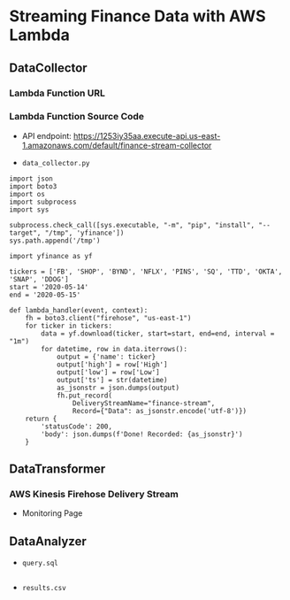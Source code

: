 # Streaming Finance Data with AWS Lambda

## DataCollector

### Lambda Function URL

### Lambda Function Source Code

- API endpoint: https://1253iy35aa.execute-api.us-east-1.amazonaws.com/default/finance-stream-collector

- `data_collector.py`

```
import json
import boto3
import os
import subprocess
import sys

subprocess.check_call([sys.executable, "-m", "pip", "install", "--target", "/tmp", 'yfinance'])
sys.path.append('/tmp')

import yfinance as yf

tickers = ['FB', 'SHOP', 'BYND', 'NFLX', 'PINS', 'SQ', 'TTD', 'OKTA', 'SNAP', 'DDOG']
start = '2020-05-14'
end = '2020-05-15'

def lambda_handler(event, context):
    fh = boto3.client("firehose", "us-east-1")
    for ticker in tickers:
        data = yf.download(ticker, start=start, end=end, interval = "1m")
        for datetime, row in data.iterrows():
            output = {'name': ticker}
            output['high'] = row['High']
            output['low'] = row['Low']
            output['ts'] = str(datetime)
            as_jsonstr = json.dumps(output)
            fh.put_record(
                DeliveryStreamName="finance-stream", 
                Record={"Data": as_jsonstr.encode('utf-8')})
    return {
        'statusCode': 200,
        'body': json.dumps(f'Done! Recorded: {as_jsonstr}')
    }
```

## DataTransformer

### AWS Kinesis Firehose Delivery Stream 

- Monitoring Page



## DataAnalyzer

- `query.sql`

```

```

- `results.csv`
